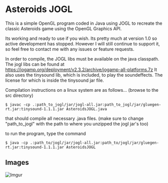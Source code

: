 
# Asteroids JOGL
This is a simple OpenGL program coded in Java using JOGL to recreate the classic
Asteroids game using the OpenGL Graphics API. 

Its working and ready to use if you wish. Its pretty much at version 1.0 so 
active development has stopped. However I will still continue to support it, so
feel free to contact me with any issues or feature requests.

In order to compile, the JOGL libs must be available on the java classpath. The jogl libs
can be found at https://jogamp.org/deployment/v2.3.2/archive/jogamp-all-platforms.7z
It also uses the tinysound lib, which is included, to play the soundeffects. The license for which is inside the tinysound jar file.

Compilation instructions on a linux system are as follows... (browse to the src directory)

	$ javac -cp .:path_to_jogl/jar/jogl-all.jar:path_to_jogl/jar/gluegen-rt.jar:tinysound-1.1.1.jar AsteroidsJOGL.java 

that should compile all necessary .java files. (make sure to change "path_to_jogl" with the path to where you unzipped the jogl jar's too) 

to run the program, type the command

	$ java -cp .:path_to/jogl/jar/jogl-all.jar:path_to/jogl/jar/gluegen-rt.jar:tinysound-1.1.1.jar AsteroidsJOGL

## Images 
![Imgur](https://i.imgur.com/IIyCII3.gif)
